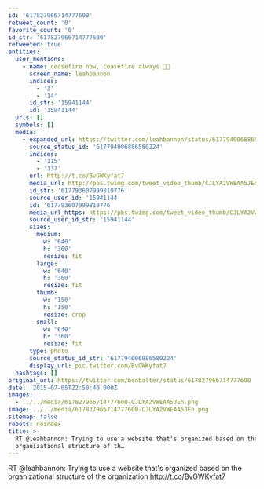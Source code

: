 ```yaml
---
id: '617827966714777600'
retweet_count: '0'
favorite_count: '0'
id_str: '617827966714777600'
retweeted: true
entities:
  user_mentions:
    - name: ceasefire now, ceasefire always 🍞🌹
      screen_name: leahbannon
      indices:
        - '3'
        - '14'
      id_str: '15941144'
      id: '15941144'
  urls: []
  symbols: []
  media:
    - expanded_url: https://twitter.com/leahbannon/status/617794006886580224/photo/1
      source_status_id: '617794006886580224'
      indices:
        - '115'
        - '137'
      url: http://t.co/BvGWKyfat7
      media_url: http://pbs.twimg.com/tweet_video_thumb/CJLYA2VWEAA5JEn.png
      id_str: '617793607999819776'
      source_user_id: '15941144'
      id: '617793607999819776'
      media_url_https: https://pbs.twimg.com/tweet_video_thumb/CJLYA2VWEAA5JEn.png
      source_user_id_str: '15941144'
      sizes:
        medium:
          w: '640'
          h: '360'
          resize: fit
        large:
          w: '640'
          h: '360'
          resize: fit
        thumb:
          w: '150'
          h: '150'
          resize: crop
        small:
          w: '640'
          h: '360'
          resize: fit
      type: photo
      source_status_id_str: '617794006886580224'
      display_url: pic.twitter.com/BvGWKyfat7
  hashtags: []
original_url: https://twitter.com/benbalter/status/617827966714777600
date: '2015-07-05T22:50:40.000Z'
images:
  - ../../media/617827966714777600-CJLYA2VWEAA5JEn.png
image: ../../media/617827966714777600-CJLYA2VWEAA5JEn.png
sitemap: false
robots: noindex
title: >-
  RT @leahbannon: Trying to use a website that's organized based on the
  organizational structure of th…
---
```


RT @leahbannon: Trying to use a website that's organized based on the organizational structure of the organization http://t.co/BvGWKyfat7